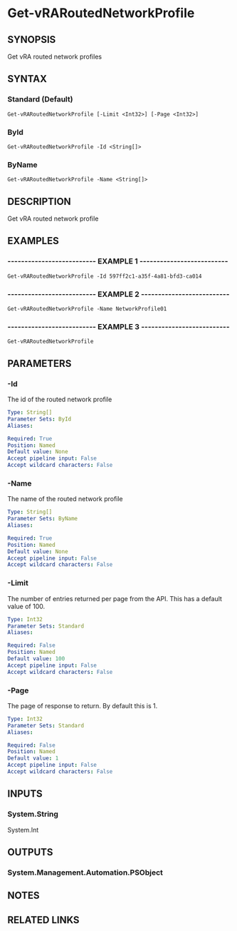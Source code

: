 # Get-vRARoutedNetworkProfile

## SYNOPSIS
Get vRA routed network profiles

## SYNTAX

### Standard (Default)
```
Get-vRARoutedNetworkProfile [-Limit <Int32>] [-Page <Int32>]
```

### ById
```
Get-vRARoutedNetworkProfile -Id <String[]>
```

### ByName
```
Get-vRARoutedNetworkProfile -Name <String[]>
```

## DESCRIPTION
Get vRA routed network profile

## EXAMPLES

### -------------------------- EXAMPLE 1 --------------------------
```
Get-vRARoutedNetworkProfile -Id 597ff2c1-a35f-4a81-bfd3-ca014
```

### -------------------------- EXAMPLE 2 --------------------------
```
Get-vRARoutedNetworkProfile -Name NetworkProfile01
```

### -------------------------- EXAMPLE 3 --------------------------
```
Get-vRARoutedNetworkProfile
```

## PARAMETERS

### -Id
The id of the routed network profile

```yaml
Type: String[]
Parameter Sets: ById
Aliases: 

Required: True
Position: Named
Default value: None
Accept pipeline input: False
Accept wildcard characters: False
```

### -Name
The name of the routed network profile

```yaml
Type: String[]
Parameter Sets: ByName
Aliases: 

Required: True
Position: Named
Default value: None
Accept pipeline input: False
Accept wildcard characters: False
```

### -Limit
The number of entries returned per page from the API.
This has a default value of 100.

```yaml
Type: Int32
Parameter Sets: Standard
Aliases: 

Required: False
Position: Named
Default value: 100
Accept pipeline input: False
Accept wildcard characters: False
```

### -Page
The page of response to return.
By default this is 1.

```yaml
Type: Int32
Parameter Sets: Standard
Aliases: 

Required: False
Position: Named
Default value: 1
Accept pipeline input: False
Accept wildcard characters: False
```

## INPUTS

### System.String
System.Int

## OUTPUTS

### System.Management.Automation.PSObject

## NOTES

## RELATED LINKS

